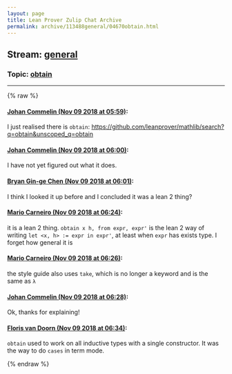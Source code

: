```yaml
---
layout: page
title: Lean Prover Zulip Chat Archive 
permalink: archive/113488general/04670obtain.html
---
```


## Stream: [general](index.html)
### Topic: [obtain](04670obtain.html)

---


{% raw %}
#### [ Johan Commelin (Nov 09 2018 at 05:59)](https://leanprover.zulipchat.com/#narrow/stream/113488-general/topic/obtain/near/147351059):
I just realised there is `obtain`:
https://github.com/leanprover/mathlib/search?q=obtain&unscoped_q=obtain

#### [ Johan Commelin (Nov 09 2018 at 06:00)](https://leanprover.zulipchat.com/#narrow/stream/113488-general/topic/obtain/near/147351108):
I have not yet figured out what it does.

#### [ Bryan Gin-ge Chen (Nov 09 2018 at 06:01)](https://leanprover.zulipchat.com/#narrow/stream/113488-general/topic/obtain/near/147351132):
I think I looked it up before and I concluded it was a lean 2 thing?

#### [ Mario Carneiro (Nov 09 2018 at 06:24)](https://leanprover.zulipchat.com/#narrow/stream/113488-general/topic/obtain/near/147351875):
it is a lean 2 thing. `obtain x h, from expr, expr'` is the lean 2 way of writing `let <x, h> := expr in expr'`, at least when `expr` has exists type. I forget how general it is

#### [ Mario Carneiro (Nov 09 2018 at 06:26)](https://leanprover.zulipchat.com/#narrow/stream/113488-general/topic/obtain/near/147351938):
the style guide also uses `take`, which is no longer a keyword and is the same as `λ`

#### [ Johan Commelin (Nov 09 2018 at 06:28)](https://leanprover.zulipchat.com/#narrow/stream/113488-general/topic/obtain/near/147351993):
Ok, thanks for explaining!

#### [ Floris van Doorn (Nov 09 2018 at 06:34)](https://leanprover.zulipchat.com/#narrow/stream/113488-general/topic/obtain/near/147352250):
`obtain` used to work on all inductive types with a single constructor. It was the way to do `cases` in term mode.


{% endraw %}
